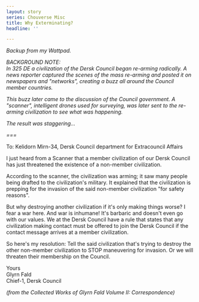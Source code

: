 ```yaml
---
layout: story
series: Chouverse Misc
title: Why Exterminating?
headline: ''

---
```

_Backup from my Wattpad._

_BACKGROUND NOTE:_  
_In 325 DE a civilization of the Dersk Council began re-arming radically. A news reporter captured the scenes of the mass re-arming and posted it on newspapers and "networks", creating a buzz all around the Council member countries._

_This buzz later came to the discussion of the Council government. A "scanner", intelligent drones used for surveying, was later sent to the re-arming civilization to see what was happening._

_The result was staggering..._

_===_

To: Kelidorn Mirn-34, Dersk Council department for Extracouncil Affairs

I just heard from a Scanner that a member civilization of our Dersk Council has just threatened the existence of a non-member civilization.

According to the scanner, the civilization was arming; it saw many people being drafted to the civilization's military. It explained that the civilization is prepping for the invasion of the said non-member civilization "for safety reasons".

But why destroying another civilization if it's only making things worse? I fear a war here. And war is inhumane! It's barbaric and doesn't even go with our values. We at the Dersk Council have a rule that states that any civilization making contact must be offered to join the Dersk Council if the contact message arrives at a member civilization.

So here's my resolution: Tell the said civilization that's trying to destroy the other non-member civilization to STOP maneuvering for invasion. Or we will threaten their membership on the Council.

Yours  
Glyrn Fald  
Chief-1, Dersk Council

_(from the Collected Works of Glyrn Fald Volume II: Correspondence)_
